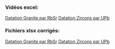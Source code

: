 ### Vidéos excel:

[Datation Granite par RbSr]("https://oversas.org/ipfs/QmcL8ssL35p1T6dQJp1yvf3r8PFjokDKBzWjr8YXrxvS98)
[Datation Zircons par UPb]("https://oversas.org/ipfs/QmcL8ssL35p1T6dQJp1yvf3r8PFjokDKBzWjr8YXrxvS98)

### Fichiers xlsx corrigés:

[Datation Granite par RbSr]("https://oversas.org/ipfs/QmXFiRJACzPUznQw4nyP9CVQGG9HvMooNMSEBC3oYR3pLZ)
[Datation Zircons par UPb]("https://oversas.org/ipfs/QmPv1eXUq26h7cryCafco2AkrBUo7b8KmCQvRDeLF7r7fS)
